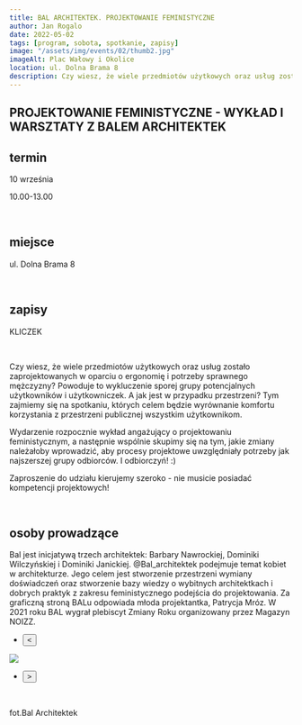 ```yaml
---
title: BAL ARCHITEKTEK. PROJEKTOWANIE FEMINISTYCZNE
author: Jan Rogalo
date: 2022-05-02
tags: [program, sobota, spotkanie, zapisy]
image: "/assets/img/events/02/thumb2.jpg"
imageAlt: Plac Wałowy i Okolice
location: ul. Dolna Brama 8
description: Czy wiesz, że wiele przedmiotów użytkowych oraz usług zostało zaprojektowanych w oparciu o ergonomię i potrzeby sprawnego mężczyzny? Powoduje to wykluczenie sporej grupy potencjalnych użytkowników i użytkowniczek...
---
```

<section class="section-services">
    <div class="services">

<h1 class="event-h1">PROJEKTOWANIE FEMINISTYCZNE - WYKŁAD I WARSZTATY Z BALEM ARCHITEKTEK</h1>
<h2 class="event-h2">termin</h2>
<p>10 września</p>
<p class="tab">10.00-13.00</p>
<br>
<h2 class="event-h2">miejsce</h2>
<p>ul. Dolna Brama 8</p>
<br>
<h2 class="event-h2">zapisy</h2>
<p>KLICZEK</p>
<br>

<p>Czy wiesz, że wiele przedmiotów użytkowych oraz usług zostało zaprojektowanych w oparciu o ergonomię i potrzeby sprawnego mężczyzny? Powoduje to wykluczenie sporej grupy potencjalnych użytkowników i użytkowniczek. A jak jest w przypadku przestrzeni? Tym zajmiemy się na spotkaniu, których celem będzie wyrównanie komfortu korzystania z przestrzeni publicznej wszystkim użytkownikom.</p>
<p>Wydarzenie rozpocznie wykład angażujący o projektowaniu feministycznym, a następnie wspólnie skupimy się na tym, jakie zmiany należałoby wprowadzić, aby procesy projektowe uwzględniały potrzeby jak najszerszej grupy odbiorców. I odbiorczyń! :) </p>
<p>Zaproszenie do udziału kierujemy szeroko - nie musicie posiadać kompetencji projektowych!</p>
<br>
<h2 class="event-h2">osoby prowadzące</h2>
<p>Bal jest inicjatywą trzech architektek: Barbary Nawrockiej, Dominiki Wilczyńskiej i Dominiki Janickiej. 
@Bal_architektek podejmuje temat kobiet w architekturze. Jego celem jest stworzenie przestrzeni wymiany doświadczeń oraz stworzenie bazy wiedzy o wybitnych architektkach i dobrych praktyk z zakresu feministycznego podejścia do projektowania. Za graficzną stroną BALu odpowiada młoda projektantka, Patrycja Mróz. W 2021 roku BAL wygrał plebiscyt Zmiany Roku organizowany przez Magazyn NOIZZ.
</p>
<div class="slider-container"><nav class="slider-nav"><ul><li><button class="previous"><span><</span></button></li></ul></nav>
  <div class="slider">
   <a href="/assets/img/events/02/Janicka_Nawrocka_Wilczyńska_KOLOR.jpg"><img class="active" src="/assets/img/events/02/Janicka_Nawrocka_Wilczyńska_KOLOR.jpg"></a>
  </div>
<nav class="slider-nav"><ul><li><button class="next"><span>></span></button></li></ul></nav></div>
<br>
<p>fot.Bal Architektek</p>
</div>
</section>
    <script src="/assets/scripts/slider.js"></script>





